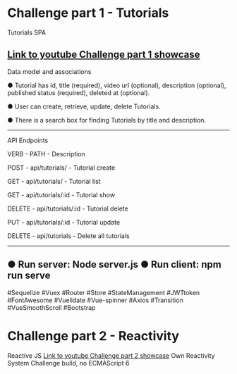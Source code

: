 # Challenge part 1 - Tutorials
 Tutorials SPA

[Link to youtube Challenge part 1 showcase](https://www.youtube.com/watch?v=v2fUj8zf40w)
-------------------------------------------

Data model and associations

● Tutorial has id, title (required), video url (optional), description (optional), published
status (required), deleted at (optional).

● User can create, retrieve, update, delete Tutorials.

● There is a search box for finding Tutorials by title and description.

-------------------------------------------

API Endpoints



VERB - PATH - Description

POST - api/tutorials/ - Tutorial create

GET - api/tutorials/ - Tutorial list

GET - api/tutorials/:id - Tutorial show

DELETE - api/tutorials/:id - Tutorial delete

PUT - api/tutorials/:id - Tutorial update

DELETE - api/tutorials - Delete all tutorials

-------------------------------------------
● Run server: Node server.js
● Run client: npm run serve
------------------------------------------
#Sequelize #Vuex #Router #Store #StateManagement #JWTtoken #FontAwesome #Vuelidate #Vue-spinner #Axios #Transition #VueSmoothScroll #Bootstrap




# Challenge part 2 - Reactivity
Reactive JS 
[Link to youtube Challenge part 2 showcase](https://www.youtube.com/watch?v=GIFM09uoq28)
Own Reactivity System Challenge build, no ECMAScript 6

